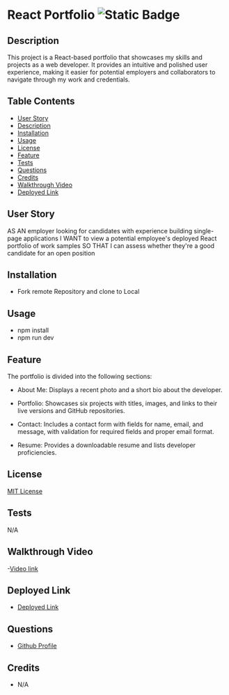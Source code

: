 # React Portfolio ![Static Badge](https://img.shields.io/badge/license-MIT-blue)

## Description 

This project is a React-based portfolio that showcases my skills and projects as a web developer. It provides an intuitive and polished user experience, making it easier for potential employers and collaborators to navigate through my work and credentials.


## Table Contents
- [User Story](#user-story)
- [Description](#description)
- [Installation](#installation)
- [Usage](#usage)
- [License](#license)
- [Feature](#feature)
- [Tests](#tests) 
- [Questions](#questions)
- [Credits](#credits)
- [Walkthrough Video](#walkthrough-video)
- [Deployed Link](#deployed-link)

## User Story 

AS AN employer looking for candidates with experience building single-page applications
I WANT to view a potential employee's deployed React portfolio of work samples
SO THAT I can assess whether they're a good candidate for an open position

## Installation
- Fork remote Repository and clone to Local

## Usage
- npm install
- npm run dev

## Feature
The portfolio is divided into the following sections:

- About Me: Displays a recent photo and a short bio about the developer.

- Portfolio: Showcases six projects with titles, images, and links to their live versions and GitHub repositories.

- Contact: Includes a contact form with fields for name, email, and message, with validation for required fields and proper email format.

- Resume: Provides a downloadable resume and lists developer proficiencies.

## License
[MIT License](https://opensource.org/license/mit)

## Tests
N/A

## Walkthrough Video
-[Video link](N/A)

## Deployed Link
- [Deployed Link](https://guileless-naiad-294346.netlify.app/)

## Questions
- [Github Profile](https://github.com/mwahba624/Egy-Pro-React)

## Credits
- N/A

